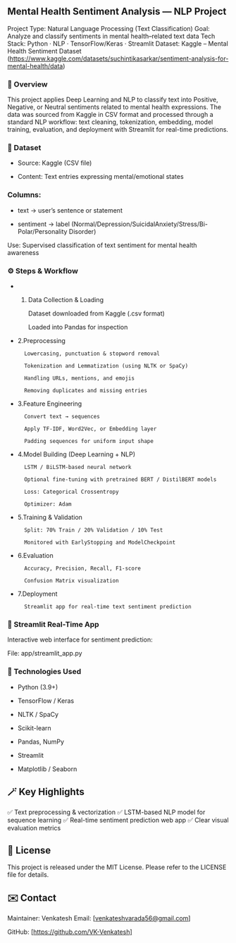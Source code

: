 
## Mental Health Sentiment Analysis — NLP Project

Project Type: Natural Language Processing (Text Classification)
Goal: Analyze and classify sentiments in mental health–related text data
Tech Stack: Python · NLP · TensorFlow/Keras · Streamlit
Dataset: Kaggle – Mental Health Sentiment Dataset
 (https://www.kaggle.com/datasets/suchintikasarkar/sentiment-analysis-for-mental-health/data)

### 🧠  Overview

This project applies Deep Learning and NLP to classify text into Positive, Negative, or Neutral sentiments related to mental health expressions.
The data was sourced from Kaggle in CSV format and processed through a standard NLP workflow: text cleaning, tokenization, embedding, model training, evaluation, and deployment with Streamlit for real-time predictions.

### 🧾 Dataset

* Source: Kaggle (CSV file)

* Content: Text entries expressing mental/emotional states

### Columns:

* text → user’s sentence or statement

* sentiment → label (Normal/Depression/SuicidalAnxiety/Stress/Bi-Polar/Personality Disorder)

Use: Supervised classification of text sentiment for mental health awareness

### ⚙️ Steps & Workflow
* 1. Data Collection & Loading

        Dataset downloaded from Kaggle (.csv format)

        Loaded into Pandas for inspection

* 2.Preprocessing

        Lowercasing, punctuation & stopword removal

        Tokenization and Lemmatization (using NLTK or SpaCy)

        Handling URLs, mentions, and emojis

        Removing duplicates and missing entries

* 3.Feature Engineering

        Convert text → sequences

        Apply TF-IDF, Word2Vec, or Embedding layer

        Padding sequences for uniform input shape

* 4.Model Building (Deep Learning + NLP)

        LSTM / BiLSTM-based neural network

        Optional fine-tuning with pretrained BERT / DistilBERT models

        Loss: Categorical Crossentropy

        Optimizer: Adam

* 5.Training & Validation

        Split: 70% Train / 20% Validation / 10% Test

        Monitored with EarlyStopping and ModelCheckpoint

* 6.Evaluation

        Accuracy, Precision, Recall, F1-score

        Confusion Matrix visualization

* 7.Deployment

        Streamlit app for real-time text sentiment prediction

### 💬 Streamlit Real-Time App
Interactive web interface for sentiment prediction:

File: app/streamlit_app.py

### 🧰 Technologies Used

* Python (3.9+)

* TensorFlow / Keras

* NLTK / SpaCy

* Scikit-learn

* Pandas, NumPy

* Streamlit

* Matplotlib / Seaborn
## 🪄 Key Highlights

✅ Text preprocessing & vectorization
✅ LSTM-based NLP model for sequence learning
✅ Real-time sentiment prediction web app
✅ Clear visual evaluation metrics
## 📜 License

This project is released under the MIT License.
Please refer to the LICENSE
 file for details.

## ✉️ Contact

Maintainer: Venkatesh
Email: [venkateshvarada56@gmail.com]

GitHub: [https://github.com/VK-Venkatesh]

